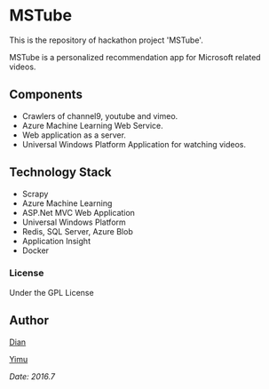 # MSTube

This is the repository of hackathon project 'MSTube'.

MSTube is a personalized recommendation app for Microsoft related videos.

## Components

- Crawlers of channel9, youtube and vimeo.
- Azure Machine Learning Web Service.
- Web application as a server.
- Universal Windows Platform Application for watching videos.

## Technology Stack

- Scrapy
- Azure Machine Learning
- ASP.Net MVC Web Application
- Universal Windows Platform
- Redis, SQL Server, Azure Blob
- Application Insight
- Docker

### License

Under the GPL License

## Author

[Dian](https://github.com/luckyyd)

[Yimu](https://github.com/irmowan)

*Date: 2016.7*
